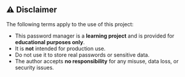 ## ⚠️ Disclaimer

The following terms apply to the use of this project:

- This password manager is a **learning project** and is provided for **educational purposes only**.
- It is **not** intended for production use.
- Do not use it to store real passwords or sensitive data.
- The author accepts **no responsibility** for any misuse, data loss, or security issues.
